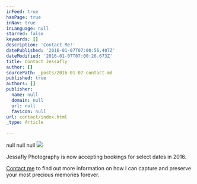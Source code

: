 ```yaml
---
inFeed: true
hasPage: true
inNav: true
inLanguage: null
starred: false
keywords: []
description: 'Contact Me!'
datePublished: '2016-01-07T07:00:56.407Z'
dateModified: '2016-01-07T07:00:26.673Z'
title: Contact Jessafly
author: []
sourcePath: _posts/2016-01-07-contact.md
published: true
authors: []
publisher:
  name: null
  domain: null
  url: null
  favicon: null
url: contact/index.html
_type: Article

---
```

null
null
null
![](https://s3-us-west-2.amazonaws.com/the-grid-img/p/1b55a7bb831abf0d27089f06954ed1349265248e.jpg)

Jessafly Photography is now accepting bookings for select dates in 2016\.

[Contact me][0] to find out more information on how I can capture and preserve your most precious memories forever.

[0]: mailto:jessica@jessafly.com